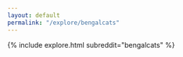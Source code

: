 ```yaml
---
layout: default
permalink: "/explore/bengalcats"
---
```


<link rel="stylesheet" type="text/css" href="/static/css/explore.css">
{% include explore.html subreddit="bengalcats" %}
